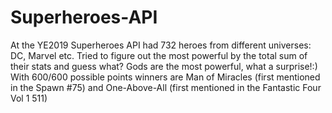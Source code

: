# Superheroes-API
At the YE2019 Superheroes API had 732 heroes from different universes: DC, Marvel etc. Tried to figure out the most powerful by the total sum of their stats and guess what? Gods are the most powerful, what a surprise!:) With 600/600 possible points winners are Man of Miracles (first mentioned in the Spawn #75) and One-Above-All (first mentioned in the Fantastic Four Vol 1 511)
